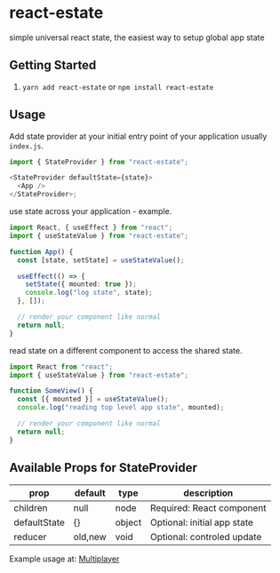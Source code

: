 # react-estate

simple universal react state, the easiest way to setup global app state

## Getting Started

1. `yarn add react-estate` or `npm install react-estate`

## Usage

Add state provider at your initial entry point of your application usually `index.js`.

```typescript
import { StateProvider } from "react-estate";

<StateProvider defaultState={state}>
  <App />
</StateProvider>;
```

use state across your application - example.

```typescript
import React, { useEffect } from "react";
import { useStateValue } from "react-estate";

function App() {
  const [state, setState] = useStateValue();

  useEffect(() => {
    setState({ mounted: true });
    console.log("log state", state);
  }, []);

  // render your component like normal
  return null;
}
```

read state on a different component to access the shared state.

```typescript
import React from "react";
import { useStateValue } from "react-estate";

function SomeView() {
  const [{ mounted }] = useStateValue();
  console.log("reading top level app state", mounted);

  // render your component like normal
  return null;
}
```

## Available Props for StateProvider

| prop         | default | type   | description                 |
| ------------ | ------- | ------ | --------------------------- |
| children     | null    | node   | Required: React component   |
| defaultState | {}      | object | Optional: initial app state |
| reducer      | old,new | void   | Optional: controled update  |

Example usage at: [Multiplayer](https://github.com/jeffreymendez1993/Multiplayer)
